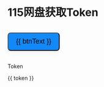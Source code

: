 # 115网盘获取Token

<script setup lang="ts">
import { ref } from "vue";
const btnText = ref("获取二维码");
// 0 -> Initial
// 1 -> Wait qr
// 2 -> Wait Scan
// 3 -> Getting Token
// 4 -> Success
const state = ref(0);
const src= ref('')
const token = ref('')
const ckData = ref('')
const getQr = async ()=>{
  btnText.value = '请稍后...';
  state.value = 1;
  const resp = await fetch(`https://api.xhofe.top/proxy/qrcodeapi.115.com/api/1.0/web/1.0/token`);
  const res = await resp.json();
  console.log(res)
  btnText.value='使用115网盘 APP 扫描然后点击'
  state.value = 2;
  ckData.value = {
    uid: res.data.uid,
    time: res.data.time.toString(),
    sign: res.data.sign,
    _ : (new Date().getTime()/ 1000).toString()
  };
  src.value = `https://api.xhofe.top/qr/?size=400&text=${encodeURIComponent(res.data.qrcode)}`
}
const getToken = async ()=>{
  state.value = 3;
  btnText.value = '等待...';
  const resp = await fetch(`https://api.xhofe.top/proxy/qrcodeapi.115.com/get/status/?uid=${ckData.value.uid}&time=${ckData.value.time}&sign=${ckData.value.sign}&_=${ckData.value._}`);
  const res = await resp.json();
  const {data:{version,status,msg}} = res;
  if(status !==  2){
    state.value = 2;
    btnText.value = '使用115网盘 APP 扫描然后点击'
    alert('Status:' + status);
    return
  }
  token.value = ckData.value.uid
  btnText.value = '获取 Token 成功'
  state.value = 4;
  console.log(res)
}
const onClick = async ()=>{
  if(state.value===0){
    getQr()
  }
  if(state.value===2){
    getToken()
  }
}
</script>
<style>
  .btn {
    font-size: 18px;
    font-weight: 500;
    height: 48px;
    padding: 0 20px;
    background-color: #1289f8;
    box-shadow: 0 10px 15px -3px rgba(0, 0, 0, .04), 0 4px 6px -2px rgba(0, 0, 0, .02);
    transition: all 0.3s;
    border-radius:8px;
    margin: 16px 0;
  }
  .btn:hover {
    background-color: #0f65b6;
  }
</style>
<div v-show="src" style="margin-top:16px">
 <img :src="src"/>
</div>
<button :disabled="state === 3 || state === 1" class="btn" @click="onClick">
{{ btnText }}
</button>
<div class="info custom-block" v-show="token" style="margin-top: 16px;">
  <p class="custom-block-title">Token</p>
  <p>{{ token }}</p>
</div>